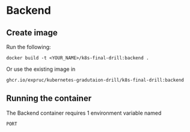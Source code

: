 # Backend

## Create image 
Run the following:
```
docker build -t <YOUR_NAME>/k8s-final-drill:backend .
```

Or use the existing image in 
```
ghcr.io/expruc/kubernetes-gradutaion-drill/k8s-final-drill:backend
```

## Running the container

The Backend container requires 1 environment variable named
```
PORT
```